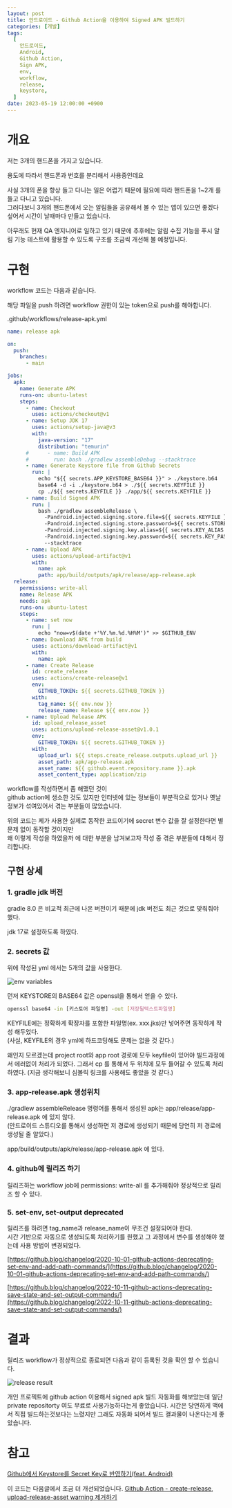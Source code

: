 ```yaml
---
layout: post
title: 안드로이드 - Github Action을 이용하여 Signed APK 빌드하기
categories: [개발]
tags:
  [
    안드로이드,
    Android,
    Github Action,
    Sign APK,
    env,
    workflow,
    release,
    keystore,
  ]
date: 2023-05-19 12:00:00 +0900
---
```


# 개요

저는 3개의 핸드폰을 가지고 있습니다.

용도에 따라서 핸드폰과 번호를 분리해서 사용중인데요

사실 3개의 폰을 항상 들고 다니는 일은 어렵기 때문에 필요에 따라 핸드폰을 1~2개 를 들고 다니고 있습니다.  
그러다보니 3개의 핸드폰에서 오는 알림들을 공유해서 볼 수 있는 앱이 있으면 좋겠다 싶어서 시간이 날때마다 만들고 있습니다.

아무래도 현재 QA 엔지니어로 일하고 있기 때문에 추후에는 알림 수집 기능을 푸시 알림 기능 테스트에 활용할 수 있도록 구조를 조금씩 개선해 볼 예정입니다.

# 구현

workflow 코드는 다음과 같습니다.

해당 파일을 push 하려면 workflow 권한이 있는 token으로 push를 해야합니다.

.github/workflows/release-apk.yml

```yml
name: release apk

on:
  push:
    branches:
      - main

jobs:
  apk:
    name: Generate APK
    runs-on: ubuntu-latest
    steps:
      - name: Checkout
        uses: actions/checkout@v1
      - name: Setup JDK 17
        uses: actions/setup-java@v3
        with:
          java-version: "17"
          distribution: "temurin"
      #      - name: Build APK
      #        run: bash ./gradlew assembleDebug --stacktrace
      - name: Generate Keystore file from Github Secrets
        run: |
          echo "${{ secrets.APP_KEYSTORE_BASE64 }}" > ./keystore.b64
          base64 -d -i ./keystore.b64 > ./${{ secrets.KEYFILE }}
          cp ./${{ secrets.KEYFILE }} ./app/${{ secrets.KEYFILE }}
      - name: Build Signed APK
        run: |
          bash ./gradlew assembleRelease \
            -Pandroid.injected.signing.store.file=${{ secrets.KEYFILE }} \
            -Pandroid.injected.signing.store.password=${{ secrets.STORE_PASSWORD }} \
            -Pandroid.injected.signing.key.alias=${{ secrets.KEY_ALIAS }} \
            -Pandroid.injected.signing.key.password=${{ secrets.KEY_PASSWORD }} \
            --stacktrace
      - name: Upload APK
        uses: actions/upload-artifact@v1
        with:
          name: apk
          path: app/build/outputs/apk/release/app-release.apk
  release:
    permissions: write-all
    name: Release APK
    needs: apk
    runs-on: ubuntu-latest
    steps:
      - name: set now
        run: |
          echo "now=v$(date +'%Y.%m.%d.%H%M')" >> $GITHUB_ENV
      - name: Download APK from build
        uses: actions/download-artifact@v1
        with:
          name: apk
      - name: Create Release
        id: create_release
        uses: actions/create-release@v1
        env:
          GITHUB_TOKEN: ${{ secrets.GITHUB_TOKEN }}
        with:
          tag_name: ${{ env.now }}
          release_name: Release ${{ env.now }}
      - name: Upload Release APK
        id: upload_release_asset
        uses: actions/upload-release-asset@v1.0.1
        env:
          GITHUB_TOKEN: ${{ secrets.GITHUB_TOKEN }}
        with:
          upload_url: ${{ steps.create_release.outputs.upload_url }}
          asset_path: apk/app-release.apk
          asset_name: ${{ github.event.repository.name }}.apk
          asset_content_type: application/zip
```

workflow를 작성하면서 좀 해맸던 것이  
github action에 생소한 것도 있지만 인터넷에 있는 정보들이 부분적으로 있거나 옛날 정보가 섞여있어서 겪는 부분들이 많았습니다.

위의 코드는 제가 사용한 실제로 동작한 코드이기에 secret 변수 값을 잘 설정한다면 별 문제 없이 동작할 것이지만  
왜 이렇게 작성을 하였을까 에 대한 부분을 남겨보고자 작성 중 겪은 부분들에 대해서 정리합니다.

## 구현 상세

### 1. gradle jdk 버전

gradle 8.0 은 비교적 최근에 나온 버전이기 때문에 jdk 버전도 최근 것으로 맞춰줘야 했다.

jdk 17로 설정하도록 하였다.

### 2. secrets 값

위에 작성된 yml 에서는 5개의 값을 사용한다.

![env variables](/assets/images/2023-05-19-Build-Signed-Apk-Using-Github-Action/image1.png)

먼저 KEYSTORE의 BASE64 값은 openssl을 통해서 얻을 수 있다.

```bash
openssl base64 -in [키스토어 파일명] -out [저장될텍스트파일명]
```

KEYFILE에는 정확하게 확장자를 포함한 파일명(ex. xxx.jks)만 넣어주면 동작하게 작성 해두었다.  
(사실, KEYFILE의 경우 yml에 하드코딩해도 문제는 없을 것 같다.)

왜인지 모르겠는데 project root와 app root 경로에 모두 keyfile이 있어야 빌드과정에서 에러없이 처리가 되었다. 그래서 cp 를 통해서 두 위치에 모두 들어갈 수 있도록 처리하였다. (지금 생각해보니 심볼릭 링크를 사용해도 좋았을 것 같다.)

### 3. app-release.apk 생성위치

./gradlew assembleRelease 명령어를 통해서 생성된 apk는 app/release/app-release.apk 에 있지 않다.  
(안드로이드 스튜디오를 통해서 생성하면 저 경로에 생성되기 때문에 당연히 저 경로에 생성될 줄 알았다.)

app/build/outputs/apk/release/app-release.apk 에 있다.

### 4. github에 릴리즈 하기

릴리즈하는 workflow job에 permissions: write-all 를 추가해줘야 정상적으로 릴리즈 할 수 있다.

### 5. set-env, set-output deprecated

릴리즈를 하려면 tag_name과 release_name이 무조건 설정되어야 한다.  
시간 기반으로 자동으로 생성되도록 처리하기를 원했고 그 과정에서 변수를 생성해야 했는데 사용 방법이 변경되었다.

[https://github.blog/changelog/2020-10-01-github-actions-deprecating-set-env-and-add-path-commands/](https://github.blog/changelog/2020-10-01-github-actions-deprecating-set-env-and-add-path-commands/)

[https://github.blog/changelog/2022-10-11-github-actions-deprecating-save-state-and-set-output-commands/](https://github.blog/changelog/2022-10-11-github-actions-deprecating-save-state-and-set-output-commands/)

# 결과

릴리즈 workflow가 정상적으로 종료되면 다음과 같이 등록된 것을 확인 할 수 있습니다.

![release result](/assets/images/2023-05-19-Build-Signed-Apk-Using-Github-Action/image2.png)

개인 프로젝트에 github action 이용해서 signed apk 빌드 자동화를 해보았는데 일단 private repositorty 여도 무료로 사용가능하다는게 좋았습니다.
시간은 당연하게 맥에서 직접 빌드하는것보다는 느렸지만 그래도 자동화 되어서 빌드 결과물이 나온다는게 좋았습니다.

# 참고

[Github에서 Keystore를 Secret Key로 반영하기(feat. Android)](https://blog.soobinpark.com/232)

이 코드는 다음글에서 조금 더 개선되었습니다.
[Github Action - create-release, upload-release-asset warning 제거하기](/2023/05/19/remove-warning-create-release-and-upload-release-asset)
